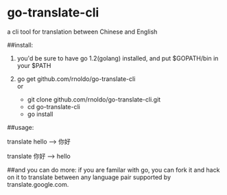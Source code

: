 go-translate-cli
================

a cli tool for translation between Chinese and English


##install:
1. you'd be sure to have go 1.2(golang) installed, and put $GOPATH/bin in
your $PATH 

2. go get github.com/rnoldo/go-translate-cli  
   or  
	* git clone github.com/rnoldo/go-translate-cli.git  
	* cd go-translate-cli  
	* go install

##usage:

translate hello --> 你好  

translate 你好 --> hello

##and you can do more:
if you are familar with go, you can fork it and hack on it to translate between any language pair supported by translate.google.com.
